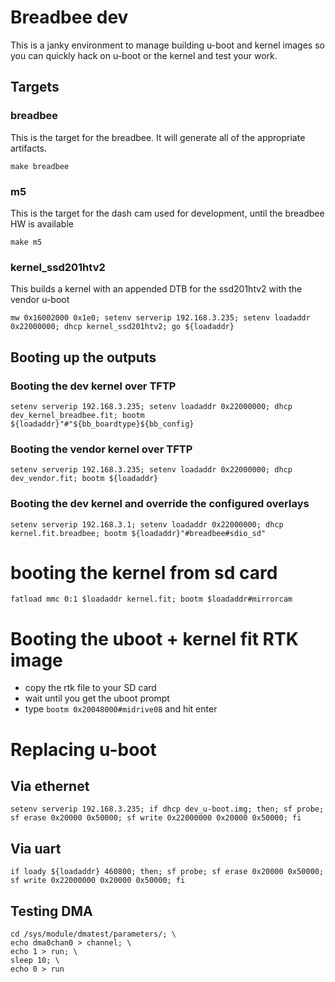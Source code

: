 # Breadbee dev

This is a janky environment to manage building u-boot and kernel images so you can quickly
hack on u-boot or the kernel and test your work.

## Targets

### breadbee

This is the target for the breadbee. It will generate all of the appropriate artifacts.

```
make breadbee
```
### m5

This is the target for the dash cam used for development, until the breadbee HW is available

```
make m5
```

### kernel_ssd201htv2

This builds a kernel with an appended DTB for the ssd201htv2 with the vendor u-boot

```
mw 0x16002000 0x1e0; setenv serverip 192.168.3.235; setenv loadaddr 0x22000000; dhcp kernel_ssd201htv2; go ${loadaddr}
```

## Booting up the outputs

### Booting the dev kernel over TFTP

```
setenv serverip 192.168.3.235; setenv loadaddr 0x22000000; dhcp dev_kernel_breadbee.fit; bootm ${loadaddr}"#"${bb_boardtype}${bb_config}
```

###  Booting the vendor kernel over TFTP

```
setenv serverip 192.168.3.235; setenv loadaddr 0x22000000; dhcp dev_vendor.fit; bootm ${loadaddr}
```

###  Booting the dev kernel and override the configured overlays

```
setenv serverip 192.168.3.1; setenv loadaddr 0x22000000; dhcp kernel.fit.breadbee; bootm ${loadaddr}"#breadbee#sdio_sd"
```

# booting the kernel from sd card
```fatload mmc 0:1 $loadaddr kernel.fit; bootm $loadaddr#mirrorcam```

# Booting the uboot + kernel fit RTK image

- copy the rtk file to your SD card
- wait until you get the uboot prompt
- type ```bootm 0x20048000#midrive08``` and hit enter


# Replacing u-boot

## Via ethernet

```
setenv serverip 192.168.3.235; if dhcp dev_u-boot.img; then; sf probe; sf erase 0x20000 0x50000; sf write 0x22000000 0x20000 0x50000; fi
```

## Via uart

```
if loady ${loadaddr} 460800; then; sf probe; sf erase 0x20000 0x50000; sf write 0x22000000 0x20000 0x50000; fi
```


## Testing DMA

```
cd /sys/module/dmatest/parameters/; \
echo dma0chan0 > channel; \
echo 1 > run; \
sleep 10; \
echo 0 > run
```
